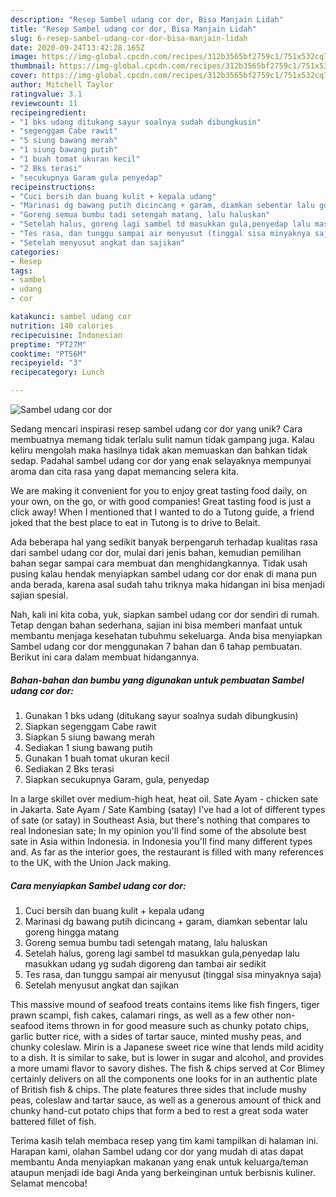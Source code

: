 ```yaml
---
description: "Resep Sambel udang cor dor, Bisa Manjain Lidah"
title: "Resep Sambel udang cor dor, Bisa Manjain Lidah"
slug: 6-resep-sambel-udang-cor-dor-bisa-manjain-lidah
date: 2020-09-24T13:42:28.165Z
image: https://img-global.cpcdn.com/recipes/312b3565bf2759c1/751x532cq70/sambel-udang-cor-dor-foto-resep-utama.jpg
thumbnail: https://img-global.cpcdn.com/recipes/312b3565bf2759c1/751x532cq70/sambel-udang-cor-dor-foto-resep-utama.jpg
cover: https://img-global.cpcdn.com/recipes/312b3565bf2759c1/751x532cq70/sambel-udang-cor-dor-foto-resep-utama.jpg
author: Mitchell Taylor
ratingvalue: 3.1
reviewcount: 11
recipeingredient:
- "1 bks udang ditukang sayur soalnya sudah dibungkusin"
- "segenggam Cabe rawit"
- "5 siung bawang merah"
- "1 siung bawang putih"
- "1 buah tomat ukuran kecil"
- "2 Bks terasi"
- "secukupnya Garam gula penyedap"
recipeinstructions:
- "Cuci bersih dan buang kulit + kepala udang"
- "Marinasi dg bawang putih dicincang + garam, diamkan sebentar lalu goreng hingga matang"
- "Goreng semua bumbu tadi setengah matang, lalu haluskan"
- "Setelah halus, goreng lagi sambel td masukkan gula,penyedap lalu masukkan udang yg sudah digoreng dan tambai air sedikit"
- "Tes rasa, dan tunggu sampai air menyusut (tinggal sisa minyaknya saja)"
- "Setelah menyusut angkat dan sajikan"
categories:
- Resep
tags:
- sambel
- udang
- cor

katakunci: sambel udang cor 
nutrition: 140 calories
recipecuisine: Indonesian
preptime: "PT27M"
cooktime: "PT56M"
recipeyield: "3"
recipecategory: Lunch

---
```



![Sambel udang cor dor](https://img-global.cpcdn.com/recipes/312b3565bf2759c1/751x532cq70/sambel-udang-cor-dor-foto-resep-utama.jpg)

Sedang mencari inspirasi resep sambel udang cor dor yang unik? Cara membuatnya memang tidak terlalu sulit namun tidak gampang juga. Kalau keliru mengolah maka hasilnya tidak akan memuaskan dan bahkan tidak sedap. Padahal sambel udang cor dor yang enak selayaknya mempunyai aroma dan cita rasa yang dapat memancing selera kita.

We are making it convenient for you to enjoy great tasting food daily, on your own, on the go, or with good companies! Great tasting food is just a click away! When I mentioned that I wanted to do a Tutong guide, a friend joked that the best place to eat in Tutong is to drive to Belait.

Ada beberapa hal yang sedikit banyak berpengaruh terhadap kualitas rasa dari sambel udang cor dor, mulai dari jenis bahan, kemudian pemilihan bahan segar sampai cara membuat dan menghidangkannya. Tidak usah pusing kalau hendak menyiapkan sambel udang cor dor enak di mana pun anda berada, karena asal sudah tahu triknya maka hidangan ini bisa menjadi sajian spesial.


Nah, kali ini kita coba, yuk, siapkan sambel udang cor dor sendiri di rumah. Tetap dengan bahan sederhana, sajian ini bisa memberi manfaat untuk membantu menjaga kesehatan tubuhmu sekeluarga. Anda bisa menyiapkan Sambel udang cor dor menggunakan 7 bahan dan 6 tahap pembuatan. Berikut ini cara dalam membuat hidangannya.

<!--inarticleads1-->

##### Bahan-bahan dan bumbu yang digunakan untuk pembuatan Sambel udang cor dor:

1. Gunakan 1 bks udang (ditukang sayur soalnya sudah dibungkusin)
1. Siapkan segenggam Cabe rawit
1. Siapkan 5 siung bawang merah
1. Sediakan 1 siung bawang putih
1. Gunakan 1 buah tomat ukuran kecil
1. Sediakan 2 Bks terasi
1. Siapkan secukupnya Garam, gula, penyedap


In a large skillet over medium-high heat, heat oil. Sate Ayam - chicken sate in Jakarta. Sate Ayam / Sate Kambing (satay) I&#39;ve had a lot of different types of sate (or satay) in Southeast Asia, but there&#39;s nothing that compares to real Indonesian sate; In my opinion you&#39;ll find some of the absolute best sate in Asia within Indonesia. in Indonesia you&#39;ll find many different types and. As far as the interior goes, the restaurant is filled with many references to the UK, with the Union Jack making. 

<!--inarticleads2-->

##### Cara menyiapkan Sambel udang cor dor:

1. Cuci bersih dan buang kulit + kepala udang
1. Marinasi dg bawang putih dicincang + garam, diamkan sebentar lalu goreng hingga matang
1. Goreng semua bumbu tadi setengah matang, lalu haluskan
1. Setelah halus, goreng lagi sambel td masukkan gula,penyedap lalu masukkan udang yg sudah digoreng dan tambai air sedikit
1. Tes rasa, dan tunggu sampai air menyusut (tinggal sisa minyaknya saja)
1. Setelah menyusut angkat dan sajikan


This massive mound of seafood treats contains items like fish fingers, tiger prawn scampi, fish cakes, calamari rings, as well as a few other non-seafood items thrown in for good measure such as chunky potato chips, garlic butter rice, with a sides of tartar sauce, minted mushy peas, and chunky coleslaw. Mirin is a Japanese sweet rice wine that lends mild acidity to a dish. It is similar to sake, but is lower in sugar and alcohol, and provides a more umami flavor to savory dishes. The fish &amp; chips served at Cor Blimey certainly delivers on all the components one looks for in an authentic plate of British fish &amp; chips. The plate features three sides that include mushy peas, coleslaw and tartar sauce, as well as a generous amount of thick and chunky hand-cut potato chips that form a bed to rest a great soda water battered fillet of fish. 

Terima kasih telah membaca resep yang tim kami tampilkan di halaman ini. Harapan kami, olahan Sambel udang cor dor yang mudah di atas dapat membantu Anda menyiapkan makanan yang enak untuk keluarga/teman ataupun menjadi ide bagi Anda yang berkeinginan untuk berbisnis kuliner. Selamat mencoba!
